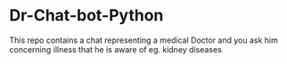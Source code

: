 # Dr-Chat-bot-Python
This repo contains a chat representing a medical Doctor and you ask him concerning illness that he is aware of eg. kidney diseases
